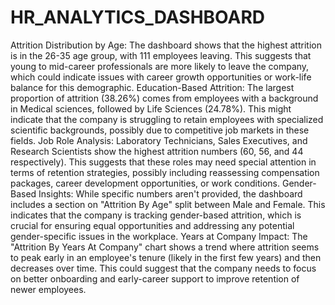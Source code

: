 # HR_ANALYTICS_DASHBOARD
Attrition Distribution by Age:
The dashboard shows that the highest attrition is in the 26-35 age group, with 111 employees leaving. This suggests that young to mid-career professionals are more likely to leave the company, which could indicate issues with career growth opportunities or work-life balance for this demographic.
Education-Based Attrition:
The largest proportion of attrition (38.26%) comes from employees with a background in Medical sciences, followed by Life Sciences (24.78%). This might indicate that the company is struggling to retain employees with specialized scientific backgrounds, possibly due to competitive job markets in these fields.
Job Role Analysis:
Laboratory Technicians, Sales Executives, and Research Scientists show the highest attrition numbers (60, 56, and 44 respectively). This suggests that these roles may need special attention in terms of retention strategies, possibly including reassessing compensation packages, career development opportunities, or work conditions.
Gender-Based Insights:
While specific numbers aren't provided, the dashboard includes a section on "Attrition By Age" split between Male and Female. This indicates that the company is tracking gender-based attrition, which is crucial for ensuring equal opportunities and addressing any potential gender-specific issues in the workplace.
Years at Company Impact:
The "Attrition By Years At Company" chart shows a trend where attrition seems to peak early in an employee's tenure (likely in the first few years) and then decreases over time. This could suggest that the company needs to focus on better onboarding and early-career support to improve retention of newer employees.
